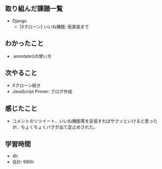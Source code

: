 ## 取り組んだ課題一覧

- Django
     - [Xクローン] いいね機能: 仮実装まで

## わかったこと
- .annotate()の使い方
## 次やること

-  Xクローン続き
- JavaScript Primer: ブログ作成

## 感じたこと
- コメントのリツイート、いいね機能等を妥協すればサクッといけると思ったが、ちょくちょくバグが出て足止めされた。
## 学習時間

- 4h
- 合計: 680h